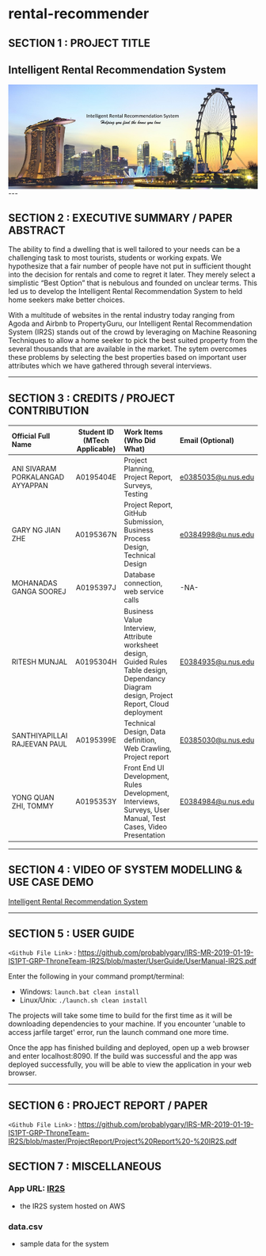 # rental-recommender

## SECTION 1 : PROJECT TITLE
## Intelligent Rental Recommendation System
<img src="SystemCode/Picture1.png"
     style="float: left; margin-right: 0px;" />

<br>
---

## SECTION 2 : EXECUTIVE SUMMARY / PAPER ABSTRACT

The ability to find a dwelling that is well tailored to your needs can be a challenging task to most tourists, students or working expats. We hypothesize that a fair number of people have not put in sufficient thought into the decision for rentals and come to regret it later. They merely select  a simplistic “Best Option” that is nebulous and founded on unclear terms. This led us to develop the Intelligent Rental Recommendation System to held home seekers make better choices.

With a multitude of websites in the rental industry today ranging from Agoda and Airbnb to PropertyGuru, our Intelligent Rental Recommendation System (IR2S) stands out of the crowd by leveraging on Machine Reasoning Techniques to allow a home seeker to pick the best suited property from the several thousands that are available in the market. The sytem  overcomes these problems by selecting the best properties based on important user attributes which we have gathered through several interviews. 

---

## SECTION 3 : CREDITS / PROJECT CONTRIBUTION

| Official Full Name  | Student ID (MTech Applicable)  | Work Items (Who Did What) | Email (Optional) |
| :------------ |:---------------:| :-----| :-----|
| ANI SIVARAM PORKALANGAD AYYAPPAN | A0195404E | Project Planning, Project Report, Surveys, Testing | e0385035@u.nus.edu |
| GARY NG JIAN ZHE | A0195367N | Project Report, GitHub Submission, Business Process Design, Technical Design | e0384998@u.nus.edu |
| MOHANADAS GANGA SOOREJ | A0195397J | Database connection, web service calls | -NA- |
| RITESH MUNJAL | A0195304H | Business Value Interview, Attribute worksheet design, Guided Rules Table design, Dependancy Diagram design, Project Report, Cloud deployment | E0384935@u.nus.edu |
| SANTHIYAPILLAI RAJEEVAN PAUL | A0195399E | Technical Design, Data definition, Web Crawling, Project report | E0385030@u.nus.edu |
| YONG QUAN ZHI, TOMMY | A0195353Y | Front End UI Development, Rules Development, Interviews, Surveys, User Manual, Test Cases, Video Presentation | E0384984@u.nus.edu |

---

## SECTION 4 : VIDEO OF SYSTEM MODELLING & USE CASE DEMO

[Intelligent Rental Recommendation System](https://youtu.be/GkLPGwiTZSM)

---

## SECTION 5 : USER GUIDE

`<Github File Link>` : <https://github.com/probablygary/IRS-MR-2019-01-19-IS1PT-GRP-ThroneTeam-IR2S/blob/master/UserGuide/UserManual-IR2S.pdf>

Enter the following in your command prompt/terminal:
- Windows: 
    ```launch.bat clean install```
- Linux/Unix: 
    ```./launch.sh clean install```

The projects will take some time to build for the first time as it will be downloading dependencies to your machine.
If you encounter 'unable to access jarfile target' error, run the launch command one more time.

Once the app has finished building and deployed, open up a web browser and enter localhost:8090. If the build was successful and the app was deployed successfully, you will be able to view the application in your web browser.

---

## SECTION 6 : PROJECT REPORT / PAPER

`<Github File Link>` : <https://github.com/probablygary/IRS-MR-2019-01-19-IS1PT-GRP-ThroneTeam-IR2S/blob/master/ProjectReport/Project%20Report%20-%20IR2S.pdf>

## SECTION 7 : MISCELLANEOUS

### App URL: [IR2S](http://52.221.199.219:8090)
- the IR2S system hosted on AWS
### data.csv
- sample data for the system
